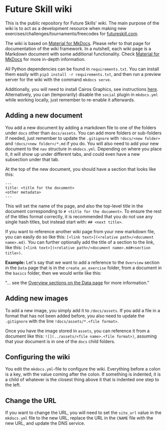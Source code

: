 # Future Skill wiki
This is the public repository for Future Skills' wiki.
The main purpose of the wiki is to act as a development resource when making new exercises/challenges/tournaments/freecodes for [futureskill.com](https://futureskill.com).

The wiki is based on [Material for MkDocs](https://squidfunk.github.io/mkdocs-material/). Please refer to that page for documentation of the wiki framework.
In a nutshell, each wiki page is a Markdown document with some additional functionality. Check [Material for MkDocs](https://squidfunk.github.io/mkdocs-material/) for more in-depth information.

All Python dependencies can be found in `requirements.txt`.
You can install them easily with `pip3 install -r requirements.txt`, and then run a preview server for the wiki with the command `mkdocs serve`.

Additionally, you will need to install Cairos Graphics, see instructions [here](https://squidfunk.github.io/mkdocs-material/plugins/requirements/image-processing/).
Alternatively, you can (temporarily) disable the `social` plugin in `mkdocs.yml` while working locally, just remember to re-enable it afterwards.

## Adding a new document
You add a new document by adding a markdown file to one of the folders under `docs` other than `docs/assets`.
You can add more folders or sub-folders if needed, just remember to update the `.gitignore` with `!docs/<new folder>` and `!docs/<new folder>/*.md` if you do.
You will also need to add your new document to the `nav` structure in `mkdocs.yml`.
Depending on where you place it, it will show up under different tabs, and could even have a new subsection under that tab.

At the top of the new document, you should have a section that looks like this:
```
---
title: <title for the document>
<other metadata>
---
```
This will set the name of the page, and also the top-level title in the document corresponding to `# <title for the document>`.
To ensure the rest of the titles format correctly, it is recommended that you do not use any single hash titles, but instead start with: `## <next title>`.

If you want to reference another wiki page from your new markdown file, you can easily do so like this: `[<link text>](<relative path>/<document name>.md)`.
You can further optionally add the title of a section to the link, like this: `[<link text>](<relative path>/<document name>.md#<section title>)`.

**Example:**
Let's say that we want to add a reference to the `Overview` section in the `Data` page that is in the `create_an_exercise` folder, from a document in the `basics` folder, then we would write like this:

"... see the [Overview sections on the Data page](../create_an_exercise/Data.md#overview) for more information."

## Adding new images
To add a new image, you simply add it to `/docs/assets`.
If you add a file in a format that has not been added before, you also need to update the `.gitignore` with the line `!docs/assets/*.<file format>`.

Once you have the image stored in `assets`, you can reference it from a document like this: `![](../assets/<file name>.<file format>)`, assuming that your document is in one of the `docs` child folders.

## Configuring the wiki
You edit the `mkdocs.yml`-file to configure the wiki.
Everything before a colon is a key, with the value coming after the colon.
If something is indented, it is a child of whatever is the closest thing above it that is indented one step to the left.

## Change the URL
If you want to change the URL, you will need to set the `site_url` value in the `mkdocs.yml` file to the new URL, replace the URL in the `CNAME` file with the new URL, and update the DNS service.
